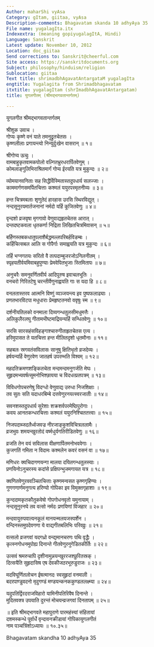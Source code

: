 ```yaml
---
Author: maharShi vyAsa
Category: gItam, giitaa, vyAsa
Description-comments: Bhagavatam skanda 10 adhyAya 35
File name: yugalagIta.itx
Indexextra: (meaning gopiyugalagItA, Hindi)
Language: Sanskrit
Latest update: November 10, 2012
Location: doc_giitaa
Send corrections to: Sanskrit@cheerful.com
Site access: https://sanskritdocuments.org
Subject: philosophy/hinduism/religion
Sublocation: giitaa
Text title: shrimadbhAgavatAntargataM yugalagIta
engtitle: Yugalagita from Shrimadbhagavatam
itxtitle: yugalagItam (shrImadbhAgavatAntargatam)
title: युगलगीतम् (श्रीमद्भागवतान्तर्गतम्)

---
```

  
 युगलगीत श्रीमद्भागवतान्तर्गतम्   
  
श्रीशुक उवाच ।  
गोप्यः कृष्णे वनं याते तमनुद्रुतचेतसः ।  
कृष्णलीलाः प्रगायन्त्यो निन्युर्दुःखेन वासरान् ॥ १॥  
  
श्रीगोप्य ऊचुः ।  
वामबाहुकृतवामकपोलो वल्गितभ्रुरधरार्पितवेणुम् ।  
कोमलाङ्गुलिभिराश्रितमार्गं गोप्य ईरयति यत्र मुकुन्दः ॥ २॥  
  
व्योमयानवनिताः सह सिद्धैर्विस्मितास्तदुपधार्य सलज्जाः ।  
काममार्गणसमर्पितचित्ताः कश्मलं ययुरपस्मृतनीव्यः ॥ ३॥  
  
हन्त चित्रमबलाः शृणुतेदं हारहास उरसि स्थिरविद्युत् ।  
नन्दसूनुरयमार्तजनानां नर्मदो यर्हि कूजितवेणुः ॥ ४॥  
  
वृन्दशो व्रजवृषा मृगगावो वेणुवाद्यहृतचेतस आरात् ।  
दन्तदष्टकवला धृतकर्णा निद्रिता लिखितचित्रमिवासन् ॥ ५॥  
  
बर्हिणस्तबकधातुपलाशैर्बद्धमल्लपरिबर्हविडम्बः ।  
कर्हिचित्सबल आलि स गोपैर्गाः समाह्वयति यत्र मुकुन्दः ॥ ६॥  
  
तर्हि भग्नगतयः सरितो वै तत्पदाम्बुजरजोऽनिलनीतम् ।  
स्पृहयतीर्वयमिवाबहुपुण्याः प्रेमवेपितभुजाः स्तिमितापः ॥ ७॥  
  
अनुचरैः समनुवर्णितवीर्य आदिपूरुष इवाचलभूतिः ।  
वनचरो गिरितटेषु चरन्तीर्वेणुनाह्वयति गाः स यदा हि ॥ ८॥  
  
वनलतास्तरव आत्मनि विष्णुं व्यञ्जयन्त्य इव पुष्पफलाढ्याः ।  
प्रणतभारविटपा मधुधाराः प्रेमहृष्टतनवो ववृषुः स्म ॥ ९॥  
  
दर्शनीयतिलको वनमाला दिव्यगन्धतुलसीमधुमत्तैः ।  
अलिकुलैरलघु गीतामभीष्टमाद्रियन्यर्हि सन्धितवेणुः ॥ १०॥  
  
सरसि सारसहंसविहङ्गाश्चारुगीताहृतचेतस एत्य ।  
हरिमुपासत ते यतचित्ता हन्त मीलितदृशो धृतमौनाः ॥ ११॥  
  
सहबलः स्रगवतंसविलासः सानुषु क्षितिभृतो व्रजदेव्यः ।  
हर्षयन्यर्हि वेणुरवेण जातहर्ष उपरम्भति विश्वम् ॥ १२॥  
  
महदतिक्रमणशङ्कितचेता मन्दमन्दमनुगर्जति मेघः ।  
सुहृदमभ्यवर्षत्सुमनोभिश्छायया च विदधत्प्रतपत्रम् ॥ १३॥  
  
विविधगोपचरणेषु विदग्धो वेणुवाद्य उरुधा निजशिक्षाः ।  
तव सुतः सति यदाधरबिम्बे दत्तवेणुरनयत्स्वरजातीः ॥ १४॥  
  
सवनशस्तदुपधार्य सुरेशाः शक्रशर्वपरमेष्ठिपुरोगाः ।  
कवय आनतकन्धरचित्ताः कश्मलं ययुरनिश्चिततत्त्वाः ॥ १५॥  
  
निजपदाब्जदलैर्ध्वजवज्र नीरजाङ्कुशविचित्रललामैः ।  
व्रजभुवः शमयन्खुरतोदं वर्ष्मधुर्यगतिरीडितवेणुः ॥ १६॥  
  
व्रजति तेन वयं सविलास वीक्षणार्पितमनोभववेगाः ।  
कुजगतिं गमिता न विदामः कश्मलेन कवरं वसनं वा ॥ १७॥  
  
मणिधरः क्वचिदागणयन्गा मालया दयितगन्धतुलस्याः ।  
प्रणयिनोऽनुचरस्य कदांसे प्रक्षिपन्भुजमगायत यत्र ॥ १८॥  
  
क्वणितवेणुरववञ्चितचित्ताः कृष्णमन्वसत कृष्णगृहिण्यः ।  
गुणगणार्णमनुगत्य हरिण्यो गोपिका इव विमुक्तगृहाशाः ॥ १९॥  
  
कुन्ददामकृतकौतुकवेषो गोपगोधनवृतो यमुनायाम् ।  
नन्दसूनुरनघे तव वत्सो नर्मदः प्रणयिणां विजहार ॥ २०॥  
  
मन्दवायुरुपवात्यनकूलं मानयन्मलयजस्पर्शेन ।  
वन्दिनस्तमुपदेवगणा ये वाद्यगीतबलिभिः परिवव्रुः ॥ २१॥  
  
वत्सलो व्रजगवां यदगध्रो वन्द्यमानचरणः पथि वृद्धैः ।  
कृत्स्नगोधनमुपोह्य दिनान्ते गीतवेणुरनुगेडितकीर्तिः ॥ २२॥  
  
उत्सवं श्रमरुचापि दृशीनामुन्नयन्खुररजश्छुरितस्रक् ।  
दित्सयैति सुहृदासिष एष देवकीजठरभूरुडुराजः ॥ २३॥  
  
मदविघूर्णितलोचन ईषत्मानदः स्वसुहृदां वनमाली ।  
बदरपाण्डुवदनो मृदुगण्डं मण्डयन्कनककुण्डललक्ष्म्या ॥ २४॥  
  
यदुपतिर्द्विरदराजविहारो यामिनीपतिरिवैष दिनान्ते ।  
मुदितवक्त्र उपयाति दुरन्तं मोचयन्व्रजगवां दिनतापम् ॥ २५॥  
  
॥ इति श्रीमद्भागवते महापुराणे पारमहंस्यां संहितायां  
दशमस्कन्धे पूर्वार्धे वृन्दावनक्रीडायां गोपिकायुगलगीतं  
नाम पञ्चत्रिंशोऽध्यायः ॥ १०.३५॥  
  
  
Bhagavatam skandha 10 adhyAya 35  
  
